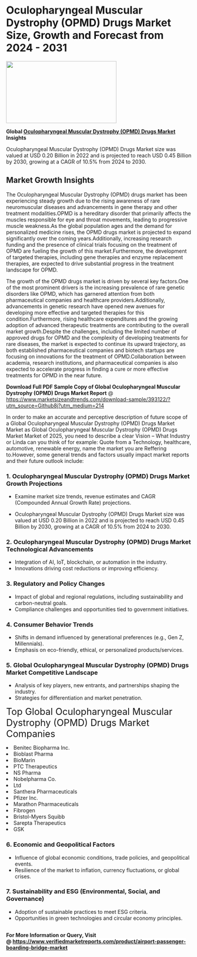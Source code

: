 <H1>Oculopharyngeal Muscular Dystrophy (OPMD) Drugs Market Size, Growth and Forecast from 2024 - 2031</H1><img class="aligncenter size-medium wp-image-584254" src="https://thirdeyenews.in/wp-content/uploads/2024/09/Global-Market-Research-300x168.jpeg" alt="" width="300" height="168" /><p><strong>Global&nbsp;<a href="https://www.marketsizeandtrends.com/download-sample/393122/?utm_source=Github8j?utm_medium=214">Oculopharyngeal Muscular Dystrophy (OPMD) Drugs Market</a> Insights</strong></p><p>Oculopharyngeal Muscular Dystrophy (OPMD) Drugs Market size was valued at USD 0.20 Billion in 2022 and is projected to reach USD 0.45 Billion by 2030, growing at a CAGR of 10.5% from 2024 to 2030.</p><p><h2>Market Growth Insights</h2> <p>The Oculopharyngeal Muscular Dystrophy (OPMD) drugs market has been experiencing steady growth due to the rising awareness of rare neuromuscular diseases and advancements in gene therapy and other treatment modalities.OPMD is a hereditary disorder that primarily affects the muscles responsible for eye and throat movements, leading to progressive muscle weakness.As the global population ages and the demand for personalized medicine rises, the OPMD drugs market is projected to expand significantly over the coming years.Additionally, increasing research funding and the presence of clinical trials focusing on the treatment of OPMD are fueling the growth of this market.Furthermore, the development of targeted therapies, including gene therapies and enzyme replacement therapies, are expected to drive substantial progress in the treatment landscape for OPMD.</p> <p>The growth of the OPMD drugs market is driven by several key factors.One of the most prominent drivers is the increasing prevalence of rare genetic disorders like OPMD, which has garnered attention from both pharmaceutical companies and healthcare providers.Additionally, advancements in genetic research have opened new avenues for developing more effective and targeted therapies for this condition.Furthermore, rising healthcare expenditures and the growing adoption of advanced therapeutic treatments are contributing to the overall market growth.Despite the challenges, including the limited number of approved drugs for OPMD and the complexity of developing treatments for rare diseases, the market is expected to continue its upward trajectory, as both established pharmaceutical companies and biotech startups are focusing on innovations for the treatment of OPMD.Collaboration between academia, research institutions, and pharmaceutical companies is also expected to accelerate progress in finding a cure or more effective treatments for OPMD in the near future.</p> <p><span class=""><strong>Download Full PDF Sample Copy of Global Oculopharyngeal Muscular Dystrophy (OPMD) Drugs Market Report</strong> @ <a href="https://www.marketsizeandtrends.com/download-sample/393122/?utm_source=Github8j?utm_medium=214" target="_blank">https://www.marketsizeandtrends.com/download-sample/393122/?utm_source=Github8j?utm_medium=214</a></span></p><p>In order to make an accurate and perceptive description of future scope of a Global&nbsp;Oculopharyngeal Muscular Dystrophy (OPMD) Drugs Market Market as Global&nbsp;Oculopharyngeal Muscular Dystrophy (OPMD) Drugs Market Market of 2025, you need to describe a clear Vision &ndash; What Industry or Linda can you think of for example: Quote from a Technology, healthcare, automotive, renewable energy, name the market you are Reffering to.However, some general trends and factors usually impact market reports and their future outlook include:</p><h3>1.&nbsp;<strong>Oculopharyngeal Muscular Dystrophy (OPMD) Drugs Market Growth Projections</strong></h3><ul><li>Examine market size trends, revenue estimates and CAGR (Compounded Annual Growth Rate) projections.</li><li><p>Oculopharyngeal Muscular Dystrophy (OPMD) Drugs Market size was valued at USD 0.20 Billion in 2022 and is projected to reach USD 0.45 Billion by 2030, growing at a CAGR of 10.5% from 2024 to 2030.</p></li></ul><h3>2.&nbsp;<strong>Oculopharyngeal Muscular Dystrophy (OPMD) Drugs Market Technological Advancements</strong></h3><ul><li>Integration of AI, IoT, blockchain, or automation in the industry.</li><li>Innovations driving cost reductions or improving efficiency.</li></ul><h3>3.&nbsp;<strong>Regulatory and Policy Changes</strong></h3><ul><li>Impact of global and regional regulations, including sustainability and carbon-neutral goals.</li><li>Compliance challenges and opportunities tied to government initiatives.</li></ul><h3>4.&nbsp;<strong>Consumer Behavior Trends</strong></h3><ul><li>Shifts in demand influenced by generational preferences (e.g., Gen Z, Millennials).</li><li>Emphasis on eco-friendly, ethical, or personalized products/services.</li></ul><h3>5.&nbsp;<strong>Global Oculopharyngeal Muscular Dystrophy (OPMD) Drugs Market Competitive Landscape</strong></h3><ul><li>Analysis of key players, new entrants, and partnerships shaping the industry.</li><li>Strategies for differentiation and market penetration.</li></ul><p data-pm-slice="1 1 []"><span style="color: inherit; font-family: inherit; font-size: 25px;">Top Global Oculopharyngeal Muscular Dystrophy (OPMD) Drugs Market Companies</span></p><div class="" data-test-id=""><p><li>Benitec Biopharma Inc.</li><li> Bioblast Pharma</li><li> BioMarin</li><li> PTC Therapeutics</li><li> NS Pharma</li><li> Nobelpharma Co.</li><li> Ltd</li><li> Santhera Pharmaceuticals</li><li> Pfizer Inc.</li><li> Marathon Pharmaceuticals</li><li> Fibrogen</li><li> Bristol-Myers Squibb</li><li> Sarepta Therapeutics</li><li> GSK</li></p></div><h3>6.&nbsp;<strong>Economic and Geopolitical Factors</strong></h3><ul><li>Influence of global economic conditions, trade policies, and geopolitical events.</li><li>Resilience of the market to inflation, currency fluctuations, or global crises.</li></ul><h3>7.&nbsp;<strong>Sustainability and ESG (Environmental, Social, and Governance)</strong></h3><ul><li>Adoption of sustainable practices to meet ESG criteria.</li><li>Opportunities in green technologies and circular economy principles.</li></ul><h2><strong style="font-size: 14px;">For More Information or Query, Visit @&nbsp;</strong><a style="background-color: #ffffff; font-size: 14px;" href="https://www.marketsizeandtrends.com/report/oculopharyngeal-muscular-dystrophy-opmd-drugs-market/" target="_blank">https://www.verifiedmarketreports.com/product/airport-passenger-boarding-bridge-market</a></h2>